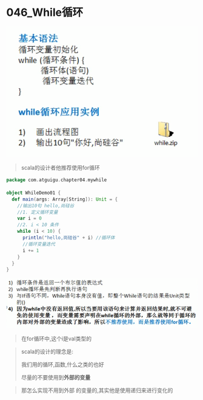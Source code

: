 # 046_While循环

![image-20210324095416328](046_While%E5%BE%AA%E7%8E%AF/image-20210324095416328.png)

> scala的设计者他推荐使用for循环

```scala
package com.atguigu.chapter04.mywhile

object WhileDemo01 {
  def main(args: Array[String]): Unit = {
    //输出10句 hello,尚硅谷
    //1. 定义循环变量
    var i = 0
    //2. i < 10 条件
    while (i < 10) {
      println("hello,尚硅谷" + i) //循环体
      //循环变量迭代
      i += 1
    }
  }
}
```

![image-20210324100210788](046_While%E5%BE%AA%E7%8E%AF/image-20210324100210788.png)

> 在for循环中,这个i是val类型的



> scala的设计的理念是:
>
> 我们用的循环,函数,什么之类的也好
>
> 尽量的不要使用到**外部的变量**

> 那怎么实现不用到外部 的变量的,其实他是使用递归来进行变化的
>
> 

